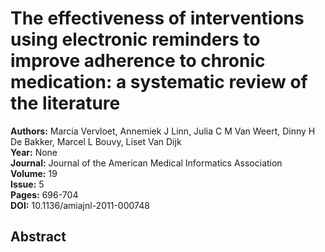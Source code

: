 # The effectiveness of interventions using electronic reminders to improve adherence to chronic medication: a systematic review of the literature

**Authors:** Marcia Vervloet, Annemiek J Linn, Julia C M Van Weert, Dinny H De Bakker, Marcel L Bouvy, Liset Van Dijk  
**Year:** None  
**Journal:** Journal of the American Medical Informatics Association  
**Volume:** 19  
**Issue:** 5  
**Pages:** 696-704  
**DOI:** 10.1136/amiajnl-2011-000748  

## Abstract


